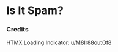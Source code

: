 # Is It Spam?

### Credits
HTMX Loading Indicator: [u/M8Ir88outOf8](https://www.reddit.com/r/htmx/comments/1blwnc4/tip_of_the_day_unobtrusive_global_loading/)

